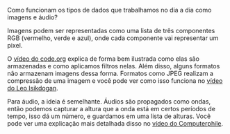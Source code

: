 Como funcionam os tipos de dados que trabalhamos no dia a dia como imagens e áudio?

Imagens podem ser representadas como uma lista de três componentes RGB (vermelho, verde e azul), onde cada componente vai representar um pixel.

O [vídeo do code.org](https://www.youtube.com/watch?v=15aqFQQVBWU&ab_channel=Code.org) explica de forma bem ilustrada como elas são armazenadas e como aplicamos filtros nelas. Além disso, alguns formatos não armazenam imagens dessa forma. Formatos como JPEG realizam a compressão de uma imagem e você pode ver como isso funciona no [vídeo do Leo Isikdogan](https://www.youtube.com/watch?v=Ba89cI9eIg8&ab_channel=LeoIsikdogan).

Para áudio, a ideia é semelhante. Áudios são propagados como ondas, então podemos capturar a altura que a onda está em certos períodos de tempo, isso dá um número, e guardamos em uma lista de alturas. Você pode ver uma explicação mais detalhada disso no [vídeo do Computerphile](https://www.youtube.com/watch?v=1RIA9U5oXro&ab_channel=Computerphile).